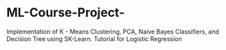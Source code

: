 # ML-Course-Project-
Implementation of K - Means Clustering, PCA, Naive Bayes Classifiers, and Decision Tree using SK-Learn. 
Tutorial for Logistic Regression
